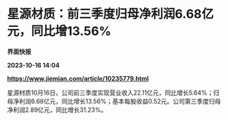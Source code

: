 # 星源材质：前三季度归母净利润6.68亿元，同比增13.56%
**界面快报**

**2023-10-16 14:04**

**https://www.jiemian.com/article/10235779.html**

星源材质10月16日，公司前三季度实现营业收入22.11亿元，同比增长5.64%；归母净利润6.68亿元，同比增长13.56%；基本每股收益0.52元。公司第三季度归母净利润2.89亿元，同比增长31.23%。
